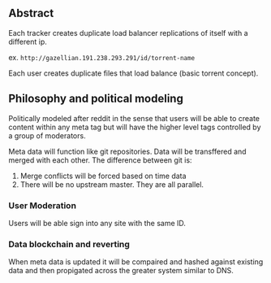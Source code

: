 ## Abstract

Each tracker creates duplicate load balancer replications of itself with a different ip.

ex. `http://gazellian.191.238.293.291/id/torrent-name`

Each user creates duplicate files that load balance (basic torrent concept).

## Philosophy and political modeling

Politically modeled after reddit in the sense that users will be able to create content within any meta tag but will have the higher level tags controlled by a group of moderators.


Meta data will function like git repositories. Data will be transffered and merged with each other. The difference between git is:

1.  Merge conflicts will be forced based on time data
2.  There will be no upstream master. They are all parallel.

### User Moderation

Users will be able sign into any site with the same ID.

### Data blockchain and reverting

When meta data is updated it will be compaired and hashed against existing data and then propigated across the greater system similar to DNS.
